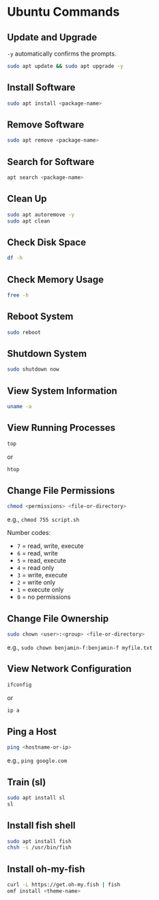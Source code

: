 # Ubuntu Commands

## Update and Upgrade

`-y` automatically confirms the prompts.

```bash
sudo apt update && sudo apt upgrade -y
```

## Install Software

```bash
sudo apt install <package-name>
```

## Remove Software

```bash
sudo apt remove <package-name>
```

## Search for Software

```bash
apt search <package-name>
```

## Clean Up

```bash
sudo apt autoremove -y
sudo apt clean
```

## Check Disk Space

```bash
df -h
```

## Check Memory Usage

```bash
free -h
```

## Reboot System

```bash
sudo reboot
```

## Shutdown System

```bash
sudo shutdown now
```

## View System Information

```bash
uname -a
```

## View Running Processes

```bash
top
```

or
```bash
htop
```

## Change File Permissions

```bash
chmod <permissions> <file-or-directory>
```

e.g., `chmod 755 script.sh`

Number codes:

- `7` = read, write, execute
- `6` = read, write
- `5` = read, execute
- `4` = read only
- `3` = write, execute
- `2` = write only
- `1` = execute only
- `0` = no permissions

## Change File Ownership

```bash
sudo chown <user>:<group> <file-or-directory>
```

e.g., `sudo chown benjamin-f:benjamin-f myfile.txt`

## View Network Configuration

```bash
ifconfig
```

or
```bash
ip a
```

## Ping a Host

```bash
ping <hostname-or-ip>
```
e.g., `ping google.com`

## Train (sl)

```bash
sudo apt install sl
sl
```

## Install fish shell

```bash
sudo apt install fish
chsh -s /usr/bin/fish
```

## Install oh-my-fish

```bash
curl -L https://get.oh-my.fish | fish
omf install <theme-name>
```
